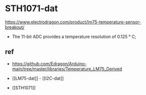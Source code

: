 
# STH1071-dat

https://www.electrodragon.com/product/lm75-temperature-sensor-breakout/

- The 11-bit ADC provides a temperature resolution of 0.125 ° C;

## ref 

- https://github.com/Edragon/Arduino-main/tree/master/libraries/Temperature_LM75_Derived

- [[LM75-dat]] - [[I2C-dat]]

- [[STH1071]]